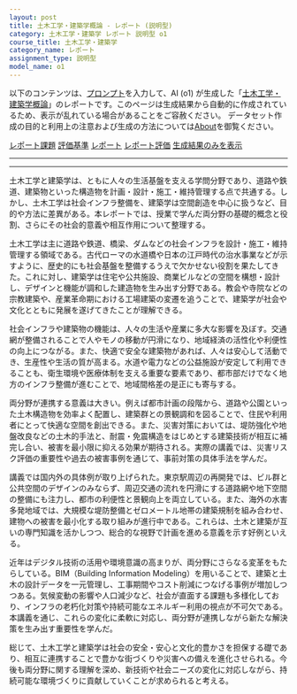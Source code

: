 ```yaml
---
layout: post
title: 土木工学・建築学概論 - レポート (説明型)
category: 土木工学・建築学 レポート 説明型 o1
course_title: 土木工学・建築学
category_name: レポート
assignment_type: 説明型
model_name: o1
---
```


以下のコンテンツは、[プロンプト](https://github.com/takedatoshiyuki/synthetic_assignments/tree/main/generated/土木工学・建築学/o1/prompt_レポート-説明型.md)を入力して、AI (o1) が生成した「[土木工学・建築学概論](/contents/土木工学・建築学/)」のレポートです。このページは生成結果から自動的に作成されているため、表示が乱れている場合があることをご容赦ください。
データセット作成の目的と利用上の注意および生成の方法については[About](/About)を御覧ください。

[レポート課題](../レポート課題-説明型)
[評価基準](../評価基準-説明型)
[レポート](../レポート-説明型)
[レポート評価](../レポート評価-説明型)
[生成結果のみを表示](https://github.com/takedatoshiyuki/synthetic_assignments/tree/main/generated/土木工学・建築学/o1/レポート-説明型.md)
  

***
***
  
土木工学と建築学は、ともに人々の生活基盤を支える学問分野であり、道路や鉄道、建築物といった構造物を計画・設計・施工・維持管理する点で共通する。しかし、土木工学は社会インフラ整備を、建築学は空間創造を中心に扱うなど、目的や方法に差異がある。本レポートでは、授業で学んだ両分野の基礎的概念と役割、さらにその社会的意義や相互作用について整理する。

土木工学は主に道路や鉄道、橋梁、ダムなどの社会インフラを設計・施工・維持管理する領域である。古代ローマの水道橋や日本の江戸時代の治水事業などが示すように、歴史的にも社会基盤を整備するうえで欠かせない役割を果たしてきた。これに対し、建築学は住宅や公共施設、商業ビルなどの空間を構想・設計し、デザインと機能が調和した建造物を生み出す分野である。教会や寺院などの宗教建築や、産業革命期における工場建築の変遷を追うことで、建築学が社会や文化とともに発展を遂げてきたことが理解できる。

社会インフラや建築物の機能は、人々の生活や産業に多大な影響を及ぼす。交通網が整備されることで人やモノの移動が円滑になり、地域経済の活性化や利便性の向上につながる。また、快適で安全な建築物があれば、人々は安心して活動でき、生産性や生活の質が高まる。水道や電力などの公益施設が安定して利用できることも、衛生環境や医療体制を支える重要な要素であり、都市部だけでなく地方のインフラ整備が進むことで、地域間格差の是正にも寄与する。

両分野が連携する意義は大きい。例えば都市計画の段階から、道路や公園といった土木構造物を効率よく配置し、建築群との景観調和を図ることで、住民や利用者にとって快適な空間を創出できる。また、災害対策においては、堤防強化や地盤改良などの土木的手法と、耐震・免震構造をはじめとする建築技術が相互に補完し合い、被害を最小限に抑える効果が期待される。実際の講義では、災害リスク評価の重要性や過去の被害事例を通じて、事前対策の具体手法を学んだ。

講義では国内外の具体例が取り上げられた。東京駅周辺の再開発では、ビル群と公共空間のデザインのみならず、周辺交通の流れを円滑にする道路網や地下空間の整備にも注力し、都市の利便性と景観向上を両立している。また、海外の水害多発地域では、大規模な堤防整備とゼロメートル地帯の建築規制を組み合わせ、建物への被害を最小化する取り組みが進行中である。これらは、土木と建築が互いの専門知識を活かしつつ、総合的な視野で計画を進める意義を示す好例といえる。

近年はデジタル技術の活用や環境意識の高まりが、両分野にさらなる変革をもたらしている。BIM（Building Information Modeling）を用いることで、建築と土木の設計データを一元管理し、工事期間やコスト削減につなげる事例が増加しつつある。気候変動の影響や人口減少など、社会が直面する課題も多様化しており、インフラの老朽化対策や持続可能なエネルギー利用の視点が不可欠である。本講義を通じ、これらの変化に柔軟に対応し、両分野が連携しながら新たな解決策を生み出す重要性を学んだ。

総じて、土木工学と建築学は社会の安全・安心と文化的豊かさを担保する礎であり、相互に連携することで豊かな街づくりや災害への備えを進化させられる。今後も両分野に関する理解を深め、新技術や社会ニーズの変化に対応しながら、持続可能な環境づくりに貢献していくことが求められると考える。
